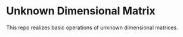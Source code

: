 # Unknown Dimensional Matrix

This repo realizes basic operations of unknown dimensional matrices. 
